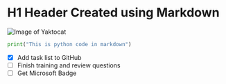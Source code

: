 # H1 Header Created using Markdown

![Image of Yaktocat](https://octodex.github.com/images/yaktocat.png)

``` python
print("This is python code in markdown")
```
- [x] Add task list to GitHub
- [ ] Finish training and review questions
- [ ] Get Microsoft Badge
